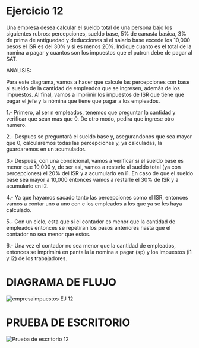 # Ejercicio 12
Una empresa desea calcular el sueldo total de una persona bajo los siguientes rubros: percepciones, sueldo base, 5% de canasta basica, 3% de prima de antiguedad y deducciones si el salario base excede los 10,000 pesos el ISR es del 30% y si es menos 20%. Indique cuanto es el total de la nomina a pagar y cuantos son los impuestos que el patron debe de pagar al SAT.

ANALISIS:

Para este diagrama, vamos a hacer que calcule las percepciones con base al sueldo de la cantidad de empleados que se ingresen, además de los impuestos. Al final, vamos a imprimir los impuestos de ISR que tiene que pagar el jefe y la nómina que tiene que pagar a los empleados.

1.- Primero, al ser n empleados, tenemos que preguntar la cantidad y verificar que sean mas que 0. De otro modo, pedira que ingrese otro numero.

2.- Despues se preguntará el sueldo base y, asegurandonos que sea mayor que 0, calcularemos todas las percepciones y, ya calculadas, la guardaremos en un acumulador.

3.- Despues, con una condicional, vamos a verificar si el sueldo base es menor que 10,000 y, de ser asi, vamos a restarle al sueldo total (ya con percepciones) el 20% del ISR y a acumularlo en i1. En caso de que el sueldo base sea mayor a 10,000 entonces vamos a restarle el 30% de ISR y a acumularlo en i2.

4.- Ya que hayamos sacado tanto las percepciones como el ISR, entonces vamos a contar uno a uno con c los empleados a los que ya se les haya calculado.

5.- Con un ciclo, esta que si el contador es menor que la cantidad de empleados entonces se repetiran los pasos anteriores hasta que el contador no sea menor que estos.

6.- Una vez el contador no sea menor que la cantidad de empleados, entonces se imprimirá en pantalla la nomina a pagar (sp) y los impuestos (i1 y i2) de los trabajadores.

# DIAGRAMA DE FLUJO
![empresaimpuestos EJ 12](https://github.com/ChristianDavSS/Portafolio/assets/145722756/db1d39d2-7259-424e-afe9-fc7bf83f47eb)

# PRUEBA DE ESCRITORIO
![Prueba de escritorio 12](https://github.com/ChristianDavSS/Portafolio/assets/145722756/9e6b541f-c90c-4ea9-935f-dd1c2bc1b4cd)
